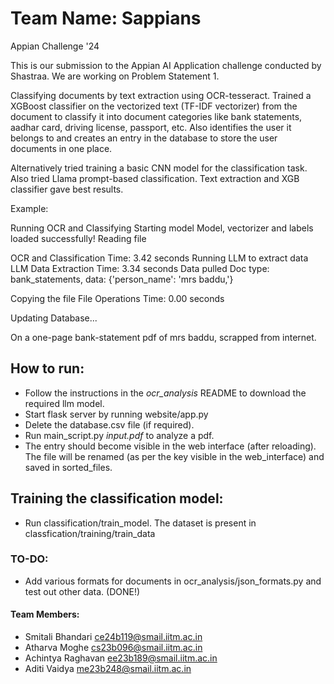 # Team Name: Sappians
Appian Challenge '24

This is our submission to the Appian AI Application challenge conducted by Shastraa. 
We are working on Problem Statement 1.

Classifying documents by text extraction using OCR-tesseract. Trained a XGBoost classifier on the vectorized text (TF-IDF vectorizer) from the document to classify it into document categories like bank statements, aadhar card, driving license, passport, etc. Also identifies the user it belongs to and creates an entry in the database to store the user documents in one place.

Alternatively tried training a basic CNN model for the classification task. Also tried Llama prompt-based classification. Text extraction and XGB classifier gave best results.

Example:

Running OCR and Classifying
Starting model
Model, vectorizer and labels loaded successfully!
Reading file

OCR and Classification Time: 3.42 seconds
Running LLM to extract data
LLM Data Extraction Time: 3.34 seconds
Data pulled
Doc type: bank_statements, data: {'person_name': 'mrs baddu,'}

Copying the file
File Operations Time: 0.00 seconds

Updating Database...

On a one-page bank-statement pdf of mrs baddu, scrapped from internet.



## How to run:
 - Follow the instructions in the _ocr_analysis_ README to download the required llm model.
 - Start flask server by running website/app.py
 - Delete the database.csv file (if required).
 - Run main\_script.py _input.pdf_ to analyze a pdf.
 - The entry should become visible in the web interface (after reloading). The file will be renamed (as per the key visible in the web\_interface) and saved in sorted\_files.

## Training the classification model:
 - Run classification/train_model. The dataset is present in classfication/training/train_data

### TO-DO:
 - Add various formats for documents in ocr\_analysis/json_formats.py and test out other data. (DONE!) 


#### Team Members:
- Smitali Bhandari ce24b119@smail.iitm.ac.in
- Atharva Moghe cs23b096@smail.iitm.ac.in
- Achintya Raghavan ee23b189@smail.iitm.ac.in
- Aditi Vaidya me23b248@smail.iitm.ac.in

